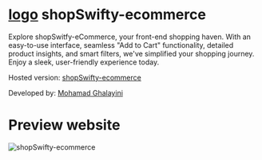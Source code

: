 # [logo](https://mbglegend.github.io/shopSwitfy-ecommerce/Images/logo.png) shopSwifty-ecommerce
Explore shopSwitfy-eCommerce, your front-end shopping haven. With an easy-to-use interface, seamless "Add to Cart" functionality, detailed product insights, and smart filters, we've simplified your shopping journey. Enjoy a sleek, user-friendly experience today.

Hosted version: [shopSwifty-ecommerce](https://mbglegend.github.io/shopSwitfy-ecommerce/index.html)

Developed by: [Mohamad Ghalayini](https://github.com/MbgLegend)

# Preview website
![shopSwifty-ecommerce](https://github.com/MbgLegend/shopSwitfy-ecommerce/assets/95979029/6c310609-1e8c-4191-b24d-0c56aa977f37)

